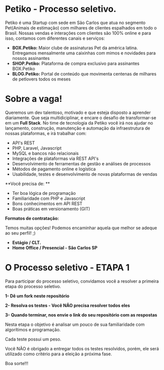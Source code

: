 
# Petiko - Processo seletivo.


Petiko é uma Startup com sede em São Carlos que atua no segmento Pet(Animais de estimação) com milhares de clientes espalhados em todo o Brasil.
Nossas vendas e interações com clientes são 100% online e para isso, contamos com diferentes canais e serviços:


* **BOX.Petiko:** Maior clube de assinaturas Pet da américa latina. Entregamos mensalmente uma caixinhas com mimos e novidades para nossos assinantes
* **SHOP.Petiko:** Plataforma de compra exclusivo para assinantes BOX.Petiko
* **BLOG.Petiko:** Portal de conteúdo que movimenta centenas de milhares de petlovers todos os meses

# Sobre a vaga!

Queremos um dev talentoso, motivado e que esteja disposto a aprender diariamente. Que seja multidiciplinar, e encare o desafio de transformar-se em um **Full Stack**.
No time de tecnologia da Petiko você irá nos ajudar no lançamento, construção, manutenção e automação da infraestrutura de nossas plataformas, e irá trabalhar com:

* API's REST
* PHP, Laravel, Javascript
* MySQL e bancos não relacionais
* Integrações de plataformas via REST API's
* Desenvolvimento de ferramentas de gestão e análises de processos
* Métodos de pagamento online e logística
* Usabilidade, testes e desenvolvimento de novas plataformas de vendas

**Você precisa de: **

* Ter boa lógica de programação
* Familiaridade com PHP e Javascript
* Bons conhecimentos em API REST
* Boas práticas em versionamento (GIT)



**Formatos de contratação:**

Temos muitas opções! Podemos encaminhar aquela que melhor se adeque ao seu perfil! ;) 

* **Estágio / CLT.**
* **Home Office / Presencial - Sâo Carlos SP**


# O Processo seletivo - ETAPA 1
Para participar do processo seletivo, convidamos você a resolver a primeira etapa do processo seletivo.


**1- Dê um fork neste repositório**

**2- Resolva os testes - Você NÃO precisa resolver todos eles**

**3- Quando terminar, nos envie o link do seu repositório com as respostas**



Nesta etapa o objetivo é analisar um pouco de sua familiaridade com algorítimos e programação.

Cada teste possui um peso.

Você NÃO é obrigado a entregar todos os testes resolvidos, porém, ele será utilizado como critério para a eleição a próxima fase.

Boa sorte!!!